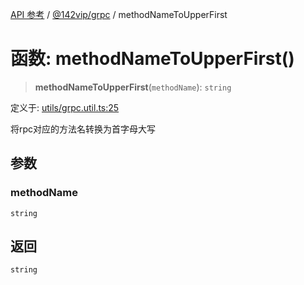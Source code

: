 [API 参考](../../../index.md) / [@142vip/grpc](../index.md) / methodNameToUpperFirst

# 函数: methodNameToUpperFirst()

> **methodNameToUpperFirst**(`methodName`): `string`

定义于: [utils/grpc.util.ts:25](https://github.com/142vip/core-x/blob/b6807ccf6c96718daee70c368eee9968a0b34d48/packages/grpc/src/utils/grpc.util.ts#L25)

将rpc对应的方法名转换为首字母大写

## 参数

### methodName

`string`

## 返回

`string`
